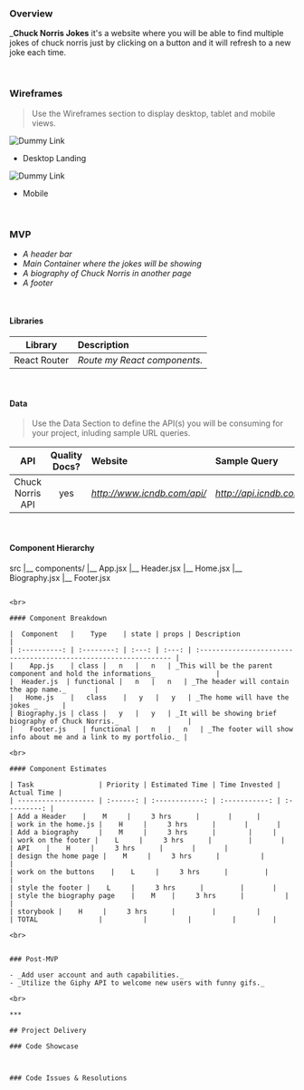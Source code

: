 ### Overview

_**Chuck Norris Jokes** it's a website where you will be able to find multiple jokes of chuck norris just by clicking on a button and it will refresh to a new joke each time.

<br>

### Wireframes

> Use the Wireframes section to display desktop, tablet and mobile views.

![Dummy Link](https://whimsical.com/PuHBBYw5GFtnwLgfnzfYYV)

- Desktop Landing

![Dummy Link](https://whimsical.com/LgG8QyseAJhUH4fcL7fGNT)

- Mobile

<br>

### MVP

- _A header bar_
- _Main Container where the jokes will be showing_
- _A biography of Chuck Norris in another page_
- _A footer_


<br>

#### Libraries

|     Library      | Description                                |
| :--------------: | :----------------------------------------- |
|   React Router   | _Route my React components._ |

<br>

#### Data

> Use the Data Section to define the API(s) you will be consuming for your project, inluding sample URL queries.

|    API     | Quality Docs? | Website       | Sample Query                            |
| :--------: | :-----------: | :------------ | :-------------------------------------- |
| Chuck Norris API |      yes      | _http://www.icndb.com/api/_ | _http://api.icndb.com/jokes/random_ |

<br>

#### Component Hierarchy

src
|__ components/
      |__ App.jsx
      |__ Header.jsx
      |__ Home.jsx
      |__ Biography.jsx
      |__ Footer.jsx
```

<br>

#### Component Breakdown

|  Component   |    Type    | state | props | Description                                                      |
| :----------: | :--------: | :---: | :---: | :--------------------------------------------------------------- |
|    App.js    | class |   n   |   n   | _This will be the parent component and hold the informations_               |
|  Header.js  | functional |   n   |   n   | _The header will contain the app name._       |
|   Home.js    |   class    |   y   |   y   | _The home will have the jokes _      |
| Biography.js | class |   y   |   y   | _It will be showing brief biography of Chuck Norris._                 |
|    Footer.js    | functional |   n   |   n   | _The footer will show info about me and a link to my portfolio._ |

<br>

#### Component Estimates

| Task                | Priority | Estimated Time | Time Invested | Actual Time |
| ------------------- | :------: | :------------: | :-----------: | :---------: |
| Add a Header    |    M     |     3 hrs      |       |      |
| work in the home.js |    H     |     3 hrs      |       |       |
| Add a biography     |    M     |     3 hrs      |        |     |
| work on the footer |    L     |     3 hrs      |         |       |
| API    |    H     |     3 hrs      |       |       |
| design the home page |    M     |     3 hrs      |          |       |
| work on the buttons    |    L     |     3 hrs      |         |      |
| style the footer |    L     |     3 hrs      |         |       |
| style the biography page    |    M    |     3 hrs      |          |        |
| storybook |    H     |     3 hrs      |         |          |
| TOTAL               |          |          |          |         |

<br>


### Post-MVP

- _Add user account and auth capabilities._
- _Utilize the Giphy API to welcome new users with funny gifs._

<br>

***

## Project Delivery

### Code Showcase



### Code Issues & Resolutions
